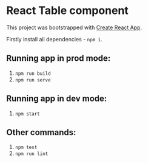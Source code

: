 # React Table component

This project was bootstrapped with [Create React App](https://github.com/facebook/create-react-app).

Firstly install all dependencies - `npm i`.

## Running app in prod mode:
1. `npm run build`
2. `npm run serve`

## Running app in dev mode:
1. `npm start`

## Other commands:
1. `npm test`
2. `npm run lint`
